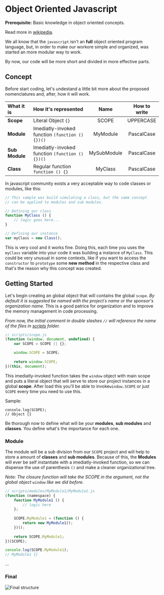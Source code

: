 # Object Oriented Javascript #

**Prerequisite:** Basic knowledge in object oriented concepts.

Read more in [wikipedia](http://en.wikipedia.org/wiki/Object_Oriented "Object Oriented Article").

We all know that the ```javascript``` isn't an **full** object oriented program language, but, in order to make our workore simple and organized, was started an more modular way to work.

By now, our code will be more short and divided in more effective parts.


## Concept ##
Before start coding, let's undestand a little bit more about the proposed nomenclatures and, after, how it will work.

What it is     | How it's represented                                | Name        | How to write
:--------------|:----------------------------------------------------|:-----------:|:-----------:
**Scope**      | Literal Object ```{}```                             | SCOPE       | UPPERCASE
**Module**     | Imediatly-invoked function ```(function () {})()``` | MyModule    | PascalCase
**Sub Module** | Imediatly-invoked function ```(function () {})()``` | MySubModule | PascalCase
**Class**      | Regular function ```function () {}```               | MyClass     | PascalCase

In javascript community exists a very acceptable way to code classes or modules, like this:
``` javascript
// This sample was build simulating a class, but the same concept
// can be applied to modules and sub modules.

// Defining our class
function MyClass () {
    // logic goes here...
}

// Defining our instance
var myClass = new Class();
```
 This is very cool and it works fine. Doing this, each time you uses the ```myClass``` variable into your code it was building a instance of ```MyClass```. This could be very unusual in some contexts, like if you want to access the ```constructor``` to ```prototype``` some **new method** in the respective class and that's the reason why this concept was created.


## Getting Started ##
Let's begin creating an global object that will contains the global ```scope```. *By default it is suggested be named with the project´s name or the sponsor's organization name*. This is a good patrice for organization and to improve the memory management in code processing.

*From now, the initial comment in double slashes ```//``` will reference the name of the files in [scripts]("https://github.com/juliogc/oojavascript/tree/master/scripts") folder.*

``` javascript
// scripts/scope.js
(function (window, document, undefined) {
    var SCOPE = SCOPE || {};

    window.SCOPE = SCOPE;
    
    return window.SCOPE;
})(this, document);
```
This imediatly-invoked function takes the ```window``` object with main scope and puts a literal object that will serve to store our project instances in a global **scope**. After load this you'll be able to invoke```window.SCOPE``` or just ```SCOPE``` every time you need to use this.

Sample:
```
console.log(SCOPE);
// Object {}
```

Be thorough now to define what will be your **modules**, **sub modules** and **classes**. You define what's the importance for each one.


### Module ###
The module will be a sub division from our ```SCOPE``` project and will help to store a amount of **classes** and **sub modules**. Because of this, the **Modules** will ever be self instantiate with a imediatly-invoked function, so we can dispense the use of parenthesis ```()``` and make a cleaner organizational tree.

*Note: The closure function will take the SCOPE in the argument, not the global object ```window``` like we did before.*

``` javascript
// scripts/modules/MyModule1/MyModule1.js
(function (namespace) {
    function MyModule1 () {
        // logic here
    };
    
    SCOPE.MyModule1 = (function () {
        return new MyModule1();
    })();
    
    return SCOPE.MyModule1;
})(SCOPE);

console.log(SCOPE.MyModule1);
// MyModule1 {}
```

...

### Final ###
![Final structure](https://raw.githubusercontent.com/juliogc/oojavascript/master/images/final-structure.jpg)